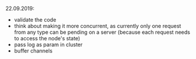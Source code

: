 22.09.2019:
- validate the code
- think about making it more concurrent, as currently only one request from any type can be pending on a server (because each request needs to access the node's state)
- pass log as param in cluster
- buffer channels